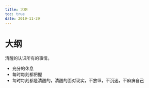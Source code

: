 ```yaml
---
title: 大纲
toc: true
date: 2019-11-29
---
```

# 大纲

清醒的认识所有的事情。


- 充分的休息
- 每时每刻都把握
- 每时每刻都是清醒的，清醒的面对现实，不放纵，不沉迷，不麻痹自己
